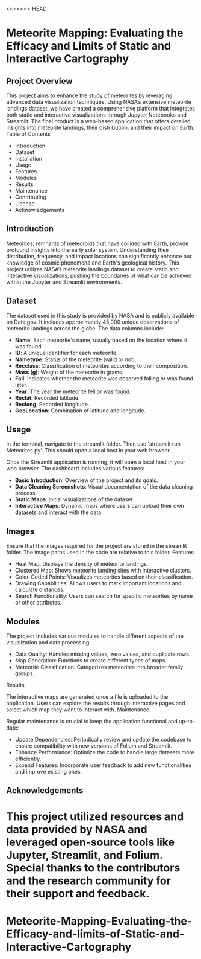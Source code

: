 <<<<<<< HEAD
# Meteorite Mapping: Evaluating the Efficacy and Limits of Static and Interactive Cartography

## Project Overview

This project aims to enhance the study of meteorites by leveraging advanced data visualization techniques. Using NASA’s extensive meteorite landings dataset, we have created a comprehensive platform that integrates both static and interactive visualizations through Jupyter Notebooks and Streamlit. The final product is a web-based application that offers detailed insights into meteorite landings, their distribution, and their impact on Earth.
Table of Contents

- Introduction
- Dataset
- Installation
- Usage
- Features
- Modules
- Results
- Maintenance 
- Contributing
- License
- Acknowledgements

## Introduction

Meteorites, remnants of meteoroids that have collided with Earth, provide profound insights into the early solar system. Understanding their distribution, frequency, and impact locations can significantly enhance our knowledge of cosmic phenomena and Earth's geological history. This project utilizes NASA’s meteorite landings dataset to create static and interactive visualizations, pushing the boundaries of what can be achieved within the Jupyter and Streamlit environments.
## Dataset

The dataset used in this study is provided by NASA and is publicly available on Data.gov. It includes approximately 45,000 unique observations of meteorite landings across the globe. The data columns include:

- **Name**: Each meteorite's name, usually based on the location where it was found.
- **ID**: A unique identifier for each meteorite.
- **Nametype**: Status of the meteorite (valid or not).
- **Recclass**: Classification of meteorites according to their composition.
- **Mass (g)**: Weight of the meteorite in grams.
- **Fall**: Indicates whether the meteorite was observed falling or was found later.
- **Year**: The year the meteorite fell or was found.
- **Reclat**: Recorded latitude.
- **Reclong**: Recorded longitude.
- **GeoLocation**: Combination of latitude and longitude.

## Usage

In the terminal, navigate to the streamlit folder. Then use 'streamlit run Meteorites.py'. This should open a local host in your web browser.

Once the Streamlit application is running, it will open a local host in your web browser. The dashboard includes various features:

- **Basic Introduction**: Overview of the project and its goals.
- **Data Cleaning Screenshots**: Visual documentation of the data cleaning process.
- **Static Maps**: Initial visualizations of the dataset.
- **Interactive Maps**: Dynamic maps where users can upload their own datasets and interact with the data.

## Images

Ensure that the images required for the project are stored in the streamlit folder. The image paths used in the code are relative to this folder.
Features

- Heat Map: Displays the density of meteorite landings.
- Clustered Map: Shows meteorite landing sites with interactive clusters.
- Color-Coded Points: Visualizes meteorites based on their classification.
- Drawing Capabilities: Allows users to mark important locations and calculate distances.
- Search Functionality: Users can search for specific meteorites by name or other attributes.

## Modules

The project includes various modules to handle different aspects of the visualization and data processing:

- Data Quality: Handles missing values, zero values, and duplicate rows.
- Map Generation: Functions to create different types of maps.
- Meteorite Classification: Categorizes meteorites into broader family groups.

Results

The interactive maps are generated once a file is uploaded to the application. Users can explore the results through interactive pages and select which map they want to interact with.
Maintenance

Regular maintenance is crucial to keep the application functional and up-to-date:

- Update Dependencies: Periodically review and update the codebase to ensure compatibility with new versions of Folium and Streamlit.
- Enhance Performance: Optimize the code to handle large datasets more efficiently.
- Expand Features: Incorporate user feedback to add new functionalities and improve existing ones.

## Acknowledgements

This project utilized resources and data provided by NASA and leveraged open-source tools like Jupyter, Streamlit, and Folium. Special thanks to the contributors and the research community for their support and feedback.
=======
# Meteorite-Mapping-Evaluating-the-Efficacy-and-limits-of-Static-and-Interactive-Cartography

